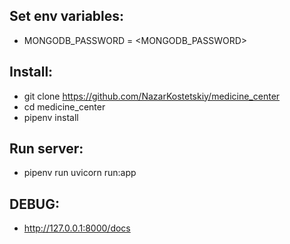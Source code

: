 ## Set env variables:
   * MONGODB_PASSWORD = <MONGODB_PASSWORD>

## Install:
   * git clone https://github.com/NazarKostetskiy/medicine_center
   * cd medicine_center
   * pipenv install

## Run server:
   * pipenv run uvicorn run:app
## DEBUG:
   * http://127.0.0.1:8000/docs